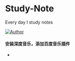 # Study-Note
Every day I study notes

[![Author](https://img.shields.io/badge/author-chaohu-lightgrey.svg)](https://github.com/chaohu)


#### 安装深度音乐，添加百度音乐插件
* 
